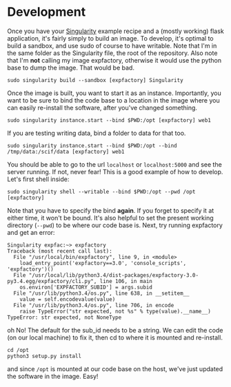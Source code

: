 # Development

Once you have your [Singularity](../Singularity) example recipe and a (mostly working) flask application, it's fairly simply to build an image. To develop, it's optimal to build a sandbox, and use sudo of course to have writable. Note that I'm in the same folder as the Singularity file, the root of the repository. Also note that I'm **not** calling my image expfactory, otherwise it would use the python base to dump the image. That would be bad.

```
sudo singularity build --sandbox [expfactory] Singularity
```

Once the image is built, you want to start it as an instance. Importantly, you want to be sure to bind the code base to a location in the image where you can easily re-install the software, after you've changed something.

```
sudo singularity instance.start --bind $PWD:/opt [expfactory] web1
```

If you are testing writing data, bind a folder to data for that too.

```
sudo singularity instance.start --bind $PWD:/opt --bind /tmp/data:/scif/data [expfactory] web1
```

You should be able to go to the url `localhost` or `localhost:5000` and see the server running. If not, never fear! This is a good example of how to develop. Let's first shell inside:

```
sudo singularity shell --writable --bind $PWD:/opt --pwd /opt [expfactory]
```

Note that you have to specify the bind **again**. If you forget to specify it at either time, it won't be bound. It's also helpful to set the present working directory (`--pwd`) to be where our code base is. Next, try running expfactory and get an error:

```
Singularity expfac:~> expfactory
Traceback (most recent call last):
  File "/usr/local/bin/expfactory", line 9, in <module>
    load_entry_point('expfactory==3.0', 'console_scripts', 'expfactory')()
  File "/usr/local/lib/python3.4/dist-packages/expfactory-3.0-py3.4.egg/expfactory/cli.py", line 106, in main
    os.environ['EXPFACTORY_SUBID'] = args.subid
  File "/usr/lib/python3.4/os.py", line 638, in __setitem__
    value = self.encodevalue(value)
  File "/usr/lib/python3.4/os.py", line 706, in encode
    raise TypeError("str expected, not %s" % type(value).__name__)
TypeError: str expected, not NoneType

```

oh No! The default for the sub_id needs to be a string. We can edit the code (on our local machine) to fix it, then cd to where it is mounted and re-install.

```
cd /opt
python3 setup.py install
```

and since `/opt` is mounted at our code base on the host, we've just updated the software in the image. Easy!
